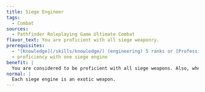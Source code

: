 ```yaml
---
title: Siege Engineer
tags:
  - Combat
sources:
  - Pathfinder Roleplaying Game Ultimate Combat
flavor_text: You are proficient with all siege weaponry.
prerequisites:
  - "[Knowledge](/skills/knowledge/) (engineering) 5 ranks or [Profession](/skills/profession/) (siege engineer) 5 ranks"
  - proficiency with one siege engine
benefit: |
  You are considered to be proficient with all siege weapons. Also, when you are crew lead for a siege engine, you do not generate mishaps on the roll of a natural 1.
normal: |
  Each siege engine is an exotic weapon.
---
```


